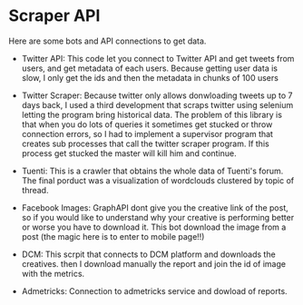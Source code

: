 # Scraper API

Here are some bots and API connections to get data.

- Twitter API: This code let you connect to Twitter API and get tweets from users, and get metadata
of each users. Because getting user data is slow, I only get the ids and then the metadata
in chunks of 100 users

- Twitter Scraper: Because twitter only allows donwloading tweets up to 7 days back, I used a third development that scraps twitter using selenium letting the program bring historical data. The problem of this library is that when you do lots of queries it sometimes get stucked or throw connection errors, so I had to implement a supervisor program that creates sub processes that call the twitter scraper program. If this process get stucked the master will kill him and continue.

- Tuenti: This is a crawler that obtains the whole data of Tuenti's forum. The final porduct was a visualization of wordclouds clustered by topic of thread.

- Facebook Images: GraphAPI dont give you the creative link of the post, so if you would like to understand why your creative is performing better or worse you have to download it. This bot download the image from a post (the magic here is to enter to mobile page!!)

- DCM: This scrpit that connects to DCM platform and downloads the creatives. then I download manually the report and join the id of image with the metrics.

- Admetricks: Connection to admetricks service and dowload of reports.
